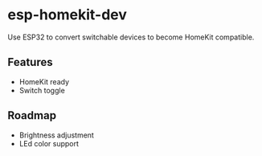 # esp-homekit-dev

Use ESP32 to convert switchable devices to become HomeKit compatible.


## Features
- HomeKit ready
- Switch toggle


## Roadmap
- Brightness adjustment
- LEd color support
